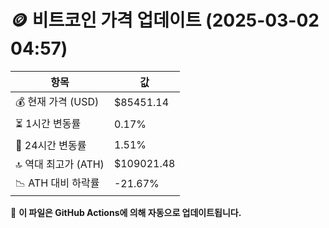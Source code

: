 # 🪙 비트코인 가격 업데이트 (2025-03-02 04:57)

| 항목                | 값 |
|--------------------|----------------|
| 💰 현재 가격 (USD) | $85451.14 |
| ⏳ 1시간 변동률    | 0.17% |
| 📆 24시간 변동률   | 1.51% |
| 🔝 역대 최고가 (ATH) | $109021.48 |
| 📉 ATH 대비 하락률 | -21.67% |

🔄 **이 파일은 GitHub Actions에 의해 자동으로 업데이트됩니다.**
